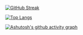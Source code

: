 [![GitHub Streak](https://github-readme-streak-stats.herokuapp.com/?user=kuqmua)](https://git.io/streak-stats)

[![Top Langs](https://github-readme-stats.vercel.app/api/top-langs/?username=kuqmua&layout=compact)](https://github.com/anuraghazra/github-readme-stats)

[![Ashutosh's github activity graph](https://activity-graph.herokuapp.com/graph?username=kuqmua)](https://github.com/ashutosh00710/github-readme-activity-graph)
<!--
**kuqmua/kuqmua** is a ✨ _special_ ✨ repository because its `README.md` (this file) appears on your GitHub profile.

Here are some ideas to get you started:

- 🔭 I’m currently working on ...
- 🌱 I’m currently learning ...
- 👯 I’m looking to collaborate on ...
- 🤔 I’m looking for help with ...
- 💬 Ask me about ...
- 📫 How to reach me: ...
- 😄 Pronouns: ...
- ⚡ Fun fact: ...
-->
